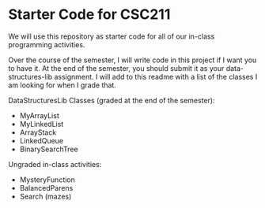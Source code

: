 # Starter Code for CSC211

We will use this repository as starter code for all of our in-class programming activities.

Over the course of the semester, I will write code in this project if I want you to have it. At the end of the semester, you should submit it as your data-structures-lib assignment. I will add to this readme with a list of the classes I am looking for when I grade that.

DataStructuresLib Classes (graded at the end of the semester):
* MyArrayList
* MyLinkedList
* ArrayStack
* LinkedQueue
* BinarySearchTree

Ungraded in-class activities:
* MysteryFunction
* BalancedParens
* Search (mazes)

